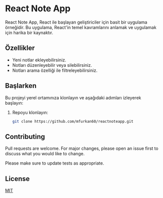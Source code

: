 
# React Note App

React Note App, React ile başlayan geliştiriciler için basit bir uygulama örneğidir. Bu uygulama, React'in temel kavramlarını anlamak ve uygulamak için harika bir kaynaktır.

## Özellikler

- Yeni notlar ekleyebilirsiniz.
- Notları düzenleyebilir veya silebilirsiniz.
- Notları arama özelliği ile filtreleyebilirsiniz.

## Başlarken

Bu projeyi yerel ortamınıza klonlayın ve aşağıdaki adımları izleyerek başlayın:

1. Repoyu klonlayın:

   ```bash
   git clone https://github.com/mfurkan60/reactnoteapp.git


## Contributing

Pull requests are welcome. For major changes, please open an issue first
to discuss what you would like to change.

Please make sure to update tests as appropriate.

## License

[MIT](https://choosealicense.com/licenses/mit/)
